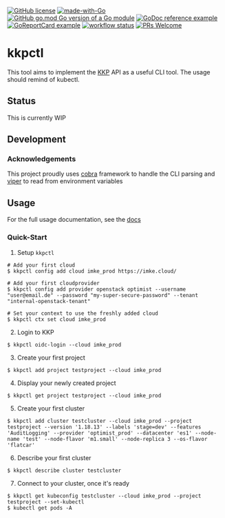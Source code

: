 [![GitHub license](https://img.shields.io/github/license/cedi/kkpctl.svg)](https://github.com/cedi/kkpctl/blob/main/LICENSE)
[![made-with-Go](https://img.shields.io/badge/Made%20with-Go-1f425f.svg)](http://golang.org)
[![GitHub go.mod Go version of a Go module](https://img.shields.io/github/go-mod/go-version/cedi/kkpctl.svg)](https://github.com/cedi/kkpctl)
[![GoDoc reference example](https://img.shields.io/badge/godoc-reference-blue.svg)](https://pkg.go.dev/github.com/cedi/kkpctl)
[![GoReportCard example](https://goreportcard.com/badge/github.com/cedi/kkpctl)](https://goreportcard.com/report/github.com/cedi/kkpctl)
[![workflow status](https://github.com/cedi/kkpctl/actions/workflows/go.yml/badge.svg)](https://github.com/cedi/kkpctl/actions)
[![PRs Welcome](https://img.shields.io/badge/PRs-welcome-brightgreen.svg?style=flat-square)](http://makeapullrequest.com)

# kkpctl

This tool aims to implement the [KKP](https://github.com/kubermatic/kubermatic) API as a useful CLI tool.
The usage should remind of kubectl.

## Status

This is currently WIP

## Development

### Acknowledgements

This project proudly uses [cobra](https://github.com/spf13/cobra) framework to handle the CLI parsing and [viper](https://github.com/spf13/viper) to read from environment variables

## Usage

For the full usage documentation, see the [docs](docs/commandline-usage.md)

### Quick-Start

1. Setup `kkpctl`
```
# Add your first cloud
$ kkpctl config add cloud imke_prod https://imke.cloud/

# Add your first cloudprovider
$ kkpctl config add provider openstack optimist --username "user@email.de" --password "my-super-secure-password" --tenant "internal-openstack-tenant"

# Set your context to use the freshly added cloud
$ kkpctl ctx set cloud imke_prod
```

2. Login to KKP
```
$ kkpctl oidc-login --cloud imke_prod
```

3. Create your first project
```
$ kkpctl add project testproject --cloud imke_prod
```

4. Display your newly created project
```
$ kkpctl get project testproject --cloud imke_prod
```

5. Create your first cluster
```
$ kkpctl add cluster testcluster --cloud imke_prod --project testproject --version '1.18.13' --labels 'stage=dev' --features 'AuditLogging' --provider 'optimist_prod' --datacenter 'es1' --node-name 'test' --node-flavor 'm1.small' --node-replica 3 --os-flavor 'flatcar'
```

6. Describe your first cluster
```
$ kkpctl describe cluster testcluster
```

7. Connect to your cluster, once it's ready
```
$ kkpctl get kubeconfig testcluster --cloud imke_prod --project testproject --set-kubectl
$ kubectl get pods -A
```
